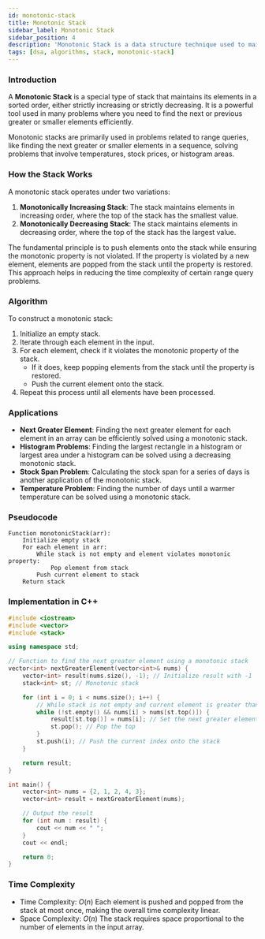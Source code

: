 ```yaml
---
id: monotonic-stack
title: Monotonic Stack
sidebar_label: Monotonic Stack
sidebar_position: 4
description: 'Monotonic Stack is a data structure technique used to maintain elements in a particular order, typically increasing or decreasing, and is commonly used for solving problems involving range queries, such as finding the next greater element.'
tags: [dsa, algorithms, stack, monotonic-stack]
---
```


### Introduction

A **Monotonic Stack** is a special type of stack that maintains its elements in a sorted order, either strictly increasing or strictly decreasing. It is a powerful tool used in many problems where you need to find the next or previous greater or smaller elements efficiently.

Monotonic stacks are primarily used in problems related to range queries, like finding the next greater or smaller elements in a sequence, solving problems that involve temperatures, stock prices, or histogram areas.

### How the Stack Works

A monotonic stack operates under two variations:
1. **Monotonically Increasing Stack**: The stack maintains elements in increasing order, where the top of the stack has the smallest value.
2. **Monotonically Decreasing Stack**: The stack maintains elements in decreasing order, where the top of the stack has the largest value.

The fundamental principle is to push elements onto the stack while ensuring the monotonic property is not violated. If the property is violated by a new element, elements are popped from the stack until the property is restored. This approach helps in reducing the time complexity of certain range query problems.

### Algorithm

To construct a monotonic stack:
1. Initialize an empty stack.
2. Iterate through each element in the input.
3. For each element, check if it violates the monotonic property of the stack.
   - If it does, keep popping elements from the stack until the property is restored.
   - Push the current element onto the stack.
4. Repeat this process until all elements have been processed.

### Applications

- **Next Greater Element**: Finding the next greater element for each element in an array can be efficiently solved using a monotonic stack.
- **Histogram Problems**: Finding the largest rectangle in a histogram or largest area under a histogram can be solved using a decreasing monotonic stack.
- **Stock Span Problem**: Calculating the stock span for a series of days is another application of the monotonic stack.
- **Temperature Problem**: Finding the number of days until a warmer temperature can be solved using a monotonic stack.
  
### Pseudocode

```text
Function monotonicStack(arr):
    Initialize empty stack
    For each element in arr:
        While stack is not empty and element violates monotonic property:
            Pop element from stack
        Push current element to stack
    Return stack
```

### Implementation in C++

```cpp
#include <iostream>
#include <vector>
#include <stack>

using namespace std;

// Function to find the next greater element using a monotonic stack
vector<int> nextGreaterElement(vector<int>& nums) {
    vector<int> result(nums.size(), -1); // Initialize result with -1
    stack<int> st; // Monotonic stack

    for (int i = 0; i < nums.size(); i++) {
        // While stack is not empty and current element is greater than the stack's top
        while (!st.empty() && nums[i] > nums[st.top()]) {
            result[st.top()] = nums[i]; // Set the next greater element
            st.pop(); // Pop the top
        }
        st.push(i); // Push the current index onto the stack
    }

    return result;
}

int main() {
    vector<int> nums = {2, 1, 2, 4, 3};
    vector<int> result = nextGreaterElement(nums);

    // Output the result
    for (int num : result) {
        cout << num << " ";
    }
    cout << endl;

    return 0;
}
```

### Time Complexity
- Time Complexity: $O(n)$
Each element is pushed and popped from the stack at most once, making the overall time complexity linear.
- Space Complexity: $O(n)$
The stack requires space proportional to the number of elements in the input array.